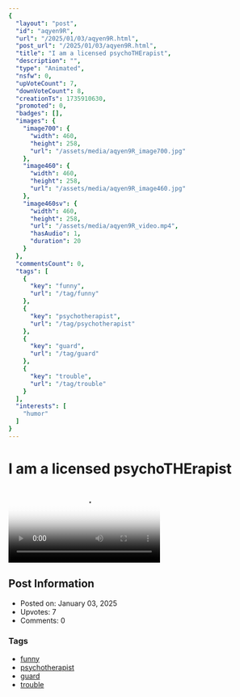 ```yaml
---
{
  "layout": "post",
  "id": "aqyen9R",
  "url": "/2025/01/03/aqyen9R.html",
  "post_url": "/2025/01/03/aqyen9R.html",
  "title": "I am a licensed psychoTHErapist",
  "description": "",
  "type": "Animated",
  "nsfw": 0,
  "upVoteCount": 7,
  "downVoteCount": 8,
  "creationTs": 1735910630,
  "promoted": 0,
  "badges": [],
  "images": {
    "image700": {
      "width": 460,
      "height": 258,
      "url": "/assets/media/aqyen9R_image700.jpg"
    },
    "image460": {
      "width": 460,
      "height": 258,
      "url": "/assets/media/aqyen9R_image460.jpg"
    },
    "image460sv": {
      "width": 460,
      "height": 258,
      "url": "/assets/media/aqyen9R_video.mp4",
      "hasAudio": 1,
      "duration": 20
    }
  },
  "commentsCount": 0,
  "tags": [
    {
      "key": "funny",
      "url": "/tag/funny"
    },
    {
      "key": "psychotherapist",
      "url": "/tag/psychotherapist"
    },
    {
      "key": "guard",
      "url": "/tag/guard"
    },
    {
      "key": "trouble",
      "url": "/tag/trouble"
    }
  ],
  "interests": [
    "humor"
  ]
}
---
```


# I am a licensed psychoTHErapist

<video controls playsinline loop poster="/assets/media/aqyen9R_image460.jpg">
  <source src="/assets/media/aqyen9R_video.mp4" type="video/mp4">
  Your browser does not support the video tag.
</video>

## Post Information

- Posted on: January 03, 2025
- Upvotes: 7
- Comments: 0

### Tags

- [funny](/tag/funny)
- [psychotherapist](/tag/psychotherapist)
- [guard](/tag/guard)
- [trouble](/tag/trouble)
